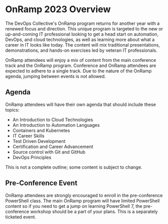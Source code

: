 # OnRamp 2023 Overview

The DevOps Collective's OnRamp program returns for another year with a renewed focus and direction. This unique program is targeted to the new or up-and-coming IT professional looking to get a head start on automation, DevOps, and cloud technologies, as well as learning more about what a career in IT looks like today. The content will mix traditional presentations, demonstrations, and hands-on exercises led by veteran IT professionals.

OnRamp attendees will enjoy a mix of content from the main conference track and the OnRamp program. Conference and OnRamp attendees are expected to adhere to a single track. Due to the nature of the OnRamp agenda, jumping between events is not allowed.

## Agenda

OnRamp attendees will have their own agenda that should include these topics:

+ An Introduction to Cloud Technologies
+ An Introduction to Automation Languages
+ Containers and Kubernetes
+ IT Career Skills
+ Test Driven Development
+ Certification and Career Advancement
+ Source control with Git and GitHub
+ DevOps Principles

This is not a complete outline; some content is subject to change.

## Pre-Conference Event

OnRamp attendees are strongly encouraged to enroll in the pre-conference PowerShell class. The main OnRamp program will have limited PowerShell content so if you need to get a jump on learning PowerShell 7, the pre-conference workshop should be a part of your plans. This is a separately ticketed event.
